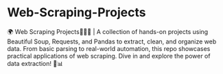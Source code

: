 # Web-Scraping-Projects
🌍 Web Scraping Projects🕵️‍♂️💡 | A collection of hands-on projects using Beautiful Soup, Requests, and Pandas to extract, clean, and organize web data. From basic parsing to real-world automation, this repo showcases practical applications of web scraping. Dive in and explore the power of data extraction! 🚀📊
